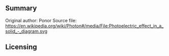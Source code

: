 ## Summary

Original author: Ponor Source file:
<https://en.wikipedia.org/wiki/Photon#/media/File:Photoelectric_effect_in_a_solid_-_diagram.svg>

## Licensing